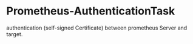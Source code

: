 # Prometheus-AuthenticationTask
authentication (self-signed Certificate) between prometheus Server and target.

